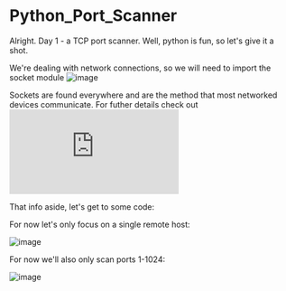 # Python_Port_Scanner

Alright. Day 1 - a TCP port scanner. Well, python is fun, so let's give it a shot. 

We're dealing with network connections, so we will need to import the socket module
![image](https://user-images.githubusercontent.com/86580417/144463675-011563b7-1c85-409d-90af-f318d3e07f7d.png)

Sockets are found everywhere and are the method that most networked devices communicate. For futher details check out ![link](https://docs.python.org/3/library/socket.html)

That info aside, let's get to some code:

For now let's only focus on a single remote host:

![image](https://user-images.githubusercontent.com/86580417/144465337-37903bbc-68a4-4a89-b643-a2e3e10f1d2e.png)

For now we'll also only scan ports 1-1024:

![image](https://user-images.githubusercontent.com/86580417/144512041-348ebc97-4ea8-47d1-8647-7e96ef205432.png)

